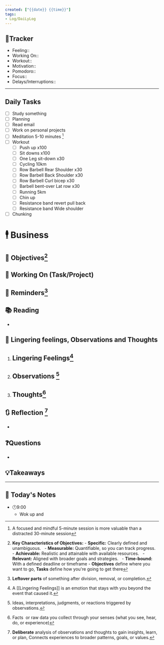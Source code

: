 ```yaml
---
created: ["{{date}} {{time}}"]
tags: 
- Log/DaiLyLog
---
```

## 🔷Tracker
- Feeling:: 
- Working On:: 
- Workout:: 
- Motivation:: 
- Pomodoro::
- Focus::
- Delays/Interruptions::

--- 
##  Daily Tasks
- [ ] Study something
- [ ] Planning
- [ ] Read email
- [ ] Work on personal projects
- [ ] Meditation 5-10 minutes [^7]
- [ ] Workout 
	- [ ] Push up x100
	- [ ] Sit downs x100
	- [ ] One Leg sit-down x30
	- [ ] Cycling 10km
	- [ ] Row Barbell Rear Shoulder x30
	- [ ] Row Barbell Back Shoulder x30
	- [ ] Row Barbell Curl bicep x30
	- [ ] Barbell bent-over Lat row x30
	- [ ] Running 5km
	- [ ] Chin up
	- [ ] Resistance band revert pull back
	- [ ] Resistance band Wide shoulder
- [ ] Chunking 

# 🕴 Business
## 🎯 Objectives[^1]
## 🚀 Working On (Task/Project)
## 📕 Reminders[^2]

## 📚 Reading
- 

##  💬 Lingering feelings, Observations and Thoughts 
1. **Lingering Feelings**[^6]
	- 
2. **Observations** [^4]
	- 
3. **Thoughts**[^5]
	- 
## 🔃 Reflection [^3]
- 

## ❓Questions
-
## 💡Takeaways
---

## 📅 Today's Notes
- 🕛9:00 
	- Wok up and 

[^3]:  **Deliberate** analysis of observations and thoughts to gain insights, learn, or plan, Connects experiences to broader patterns, goals, or values.
[^6]: A [[Lingering Feelings]] is an emotion that stays with you beyond the event that caused it.
[^5]: Facts  or raw data you collect through your senses (what you see, hear, do, or experience)
[^4]:  Ideas, interpretations, judgments, or reactions triggered by observations.
[^2]: **Leftover parts** of something after division, removal, or completion.
[^7]: A focused and mindful 5-minute session is more valuable than a distracted 30-minute session
[^1]: **Key Characteristics of Objectives:**
		- **Specific:** Clearly defined and unambiguous.  
		- **Measurable:** Quantifiable, so you can track progress.  
		- **Achievable:** Realistic and attainable with available resources.  
		- **Relevant:** Aligned with broader goals and strategies.  
		- **Time-bound:** With a defined deadline or timeframe
		- **Objectives** define where you want to go, **Tasks** define how you're going to get there


